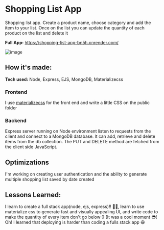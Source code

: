# Shopping List App
Shopping list app. Create a product name, choose category and add the item to your list. Once on the list you can update the quantity of each product on the list and delete it

**Full App:** https://shopping-list-app-bn5h.onrender.com/

![image](https://github.com/PatricioMena/shopping-list-crud-app/assets/89497069/db5e1284-3a7c-4c53-8d31-915c215e5031)

## How it's made:
**Tech used:** Node, Express, EJS, MongoDB, Materializecss 

### Frontend 
I use [materializecss](https://materializecss.com/) for the front end and write a little CSS on the public folder

### Backend
Express server running on Node environment listen to requests from the client and connect to a MongoDB database. It can add, retrieve and delete items from the db collection. The PUT and DELETE method are fetched from the client side JavaScript.

## Optimizations
I'm working on creating user authentication and the ability to generate multiple shopping list saved by date created 

## Lessons Learned: 
I learn to create a full stack app(node, ejs, express)!! 🤯🤯, learn to use materialize css to generate fast and visually appealing UI, and write code to make the quantity of every item don't go below 0 (It was a cool moment 😎) Oh! I learned that deploying is harder than coding a fulls stack app 😆

